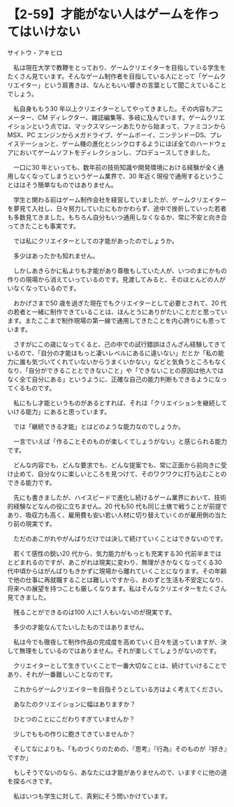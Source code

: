 # 【2-59】才能がない人はゲームを作ってはいけない

<div class="author">サイトウ・アキヒロ</div>

　私は現在大学で教鞭をとっており、ゲームクリエイターを目指している学生をたくさん見ています。そんなゲーム制作者を目指している人にとって「ゲームクリエイター」という肩書きは、なんともいい響きの言葉として聞こえていることでしょう。

　私自身ももう30 年以上クリエイターとしてやってきました。その内容もアニメーター、CM ディレクター、雑誌編集等、多岐に及んでいます。ゲームクリエイションという点では、マックスマシーンあたりから始まって、ファミコンからMSX、PC エンジンからメガドライブ、ゲームボーイ、ニンテンドーDS、プレイステーションと、ゲーム機の進化とシンクロするようにほぼ全てのハードウェアにおいてゲームソフトをディレクションし、プロデュースしてきました。

　一口に30 年といっても、数年前の技術知識や開発環境における経験が全く通用しなくなってしまうというゲーム業界で、30 年近く現役で通用するということははそう簡単なものではありません。

　学生と関わる前はゲーム制作会社を経営していましたが、ゲームクリエイターを夢見て入社し、日々努力していたにもかかわらず、途中で挫折していった若者も多数見てきました。もちろん自分もいつ通用しなくなるか、常に不安と向き合ってきたことも事実です。

　では私にクリエイターとしての才能があったのでしょうか。

　多少はあったかも知れません。

　しかしあきらかに私よりも才能があり尊敬もしていた人が、いつのまにかもの作りの現場から消えていっているのです。見渡してみると、そのほとんどの人がいなくなっているのです。

　おかげさまで50 歳を過ぎた現在でもクリエイターとして必要とされて、20 代の若者と一緒に制作できていることは、ほんとうにありがたいことだと思っています。またここまで制作現場の第一線で通用してきたことを内心誇りにも思っています。

　さすがにこの歳になってくると、己の中での試行錯誤はさんざん経験してきているので、「自分の才能はもっと凄いレベルにあるに違いない」だとか「私の能力に誰も気づいてくれていないからうまくいかない」などと気負うところもなくなり、「自分ができることとできないこと」や「できないことの原因は他人ではなく全て自分にある」というように、正確な自己の能力判断もできるようになってくるものです。

　私にもし才能というものがあるとすれば、それは「クリエイションを継続していける能力」にあると思っています。

　では「継続できる才能」とはどのような能力なのでしょうか。

　一言でいえば「作ることそのものが楽しくてしょうがない」と感じられる能力です。

　どんな内容でも、どんな要求でも、どんな提案でも、常に正面から前向きに受け止めて、自分なりに楽しいところを見つけて、そのワクワクに打ち込むことのできる能力です。

　先にも書きましたが、ハイスピードで進化し続けるゲーム業界において、技術的経験などなんの役に立ちません。20 代も50 代も同じ土俵で戦うことが前提であり、吸収力も高く、雇用費も安い若い人材に切り替えていくのが雇用側の当たり前の現実です。

　ただのあこがれやがんばりだけでは決して続けていくことはできないのです。

　若くて感性の鋭い20 代から、気力能力がもっとも充実する30 代前半まではとどまれるのですが、あこがれは現実に変わり、無理がきかなくなってくる30 代中頃からはがんばりもきかずに現場から離れていくことになります。その年齢で他の仕事に再就職することは難しいですから、おのずと生活も不安定になり、将来への展望を持つことも厳しくなります。私はそんなクリエイターをたくさん見てきました。

　残ることができるのは100 人に1 人もいないのが現実です。

　多少の才能なんてたいしたものではありません。

　私は今でも徹夜して制作作品の完成度を高めていく日々を送っていますが、決して無理をしているのではありません。それが楽しくてしょうがないのです。

　クリエイターとして生きていくことで一番大切なことは、続けていけることであり、それが一番難しいことなのです。

　これからゲームクリエイターを目指そうとしている方はよく考えてください。

　あなたのクリエイションに幅はありますか？

　ひとつのことにこだわりすぎていませんか？

　少しでももの作りに飽きてきていませんか？

　そしてなによりも、「ものづくりのための、『思考』『行為』そのものが『好き』ですか」

　もしそうでないのなら、あなたには才能がありませんので、いますぐに他の道を探るべきです。

　私はいつも学生に対して、真剣にそう問いかけています。
